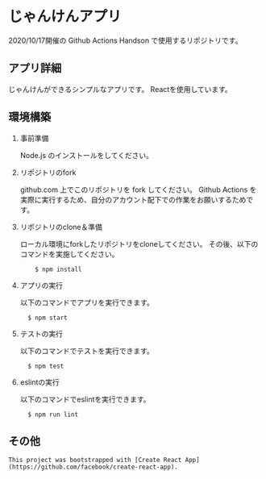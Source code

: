 # じゃんけんアプリ

2020/10/17開催の Github Actions Handson で使用するリポジトリです。

## アプリ詳細

じゃんけんができるシンプルなアプリです。
Reactを使用しています。


## 環境構築

1. 事前準備

    Node.js のインストールをしてください。

1. リポジトリのfork

    github.com 上でこのリポジトリを fork してください。
    Github Actions を実際に実行するため、自分のアカウント配下での作業をお願いするためです。

1. リポジトリのclone＆準備

    ローカル環境にforkしたリポジトリをcloneしてください。
    その後、以下のコマンドを実施してください。

    ```
        $ npm install
    ```

1. アプリの実行

    以下のコマンドでアプリを実行できます。

    ```
      $ npm start
    ```

1. テストの実行

    以下のコマンドでテストを実行できます。

    ```
      $ npm test
    ```

1. eslintの実行

    以下のコマンドでeslintを実行できます。

    ```
      $ npm run lint
    ```


## その他

    This project was bootstrapped with [Create React App](https://github.com/facebook/create-react-app).
